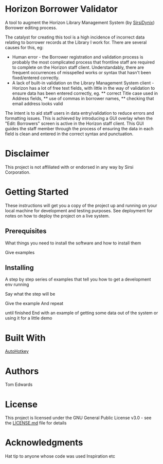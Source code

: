 # Horizon Borrower Validator
A tool to augment the Horizon Library Management System (by [SirsiDynix](http://www.sirsidynix.com/)) Borrower editing process. 

The catalyst for creating this tool is a high incidence of incorrect data relating to borrower records at the Library I work for. There are several causes for this, eg:
* Human error - the Borrower registration and validation process is probably the most complicated process that frontline staff are required to complete on the Horizon staff client. Understandably, there are frequent occurrences of misspelled works or syntax that hasn't been fixed/entered correctly.
* A lack of built-in validation on the Library Management System client - Horizon has a lot of free text fields, with little in the way of validation to ensure data has been entered correctly, eg. 
** correct Title case used in Address fields, 
** use of commas in borrower names, 
** checking that email address looks valid

The intent is to aid staff users in data entry/validation to reduce errors and formatting issues. This is achieved by introducing a GUI overlay when the "Edit: Borrowers" screen is active in the Horizon staff client. This GUI guides the staff member through the process of ensuring the data in each field is clean and entered in the correct syntax and punctuation.

# Disclaimer
This project is not affiliated with or endorsed in any way by Sirsi Corporation.

# Getting Started
These instructions will get you a copy of the project up and running on your local machine for development and testing purposes. See deployment for notes on how to deploy the project on a live system.

## Prerequisites
What things you need to install the software and how to install them

Give examples

## Installing
A step by step series of examples that tell you how to get a development env running

Say what the step will be

Give the example
And repeat

until finished
End with an example of getting some data out of the system or using it for a little demo

# Built With
[AutoHotkey](https://autohotkey.com/)

# Authors
Tom Edwards

# License
This project is licensed under the GNU General Public License v3.0 - see the [LICENSE.md](https://github.com/tomelabs/Horizon-borrower-validator/blob/master/LICENSE) file for details

# Acknowledgments
Hat tip to anyone whose code was used
Inspiration
etc

